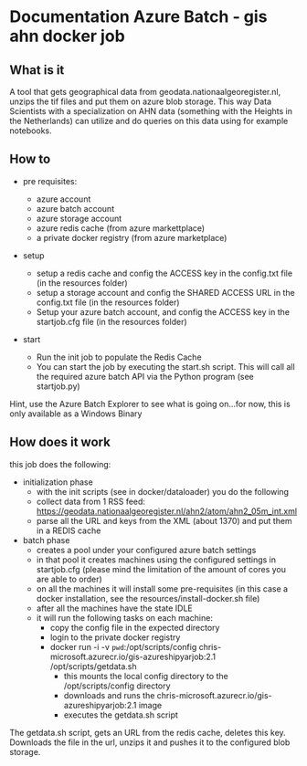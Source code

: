 # Documentation Azure Batch - gis ahn docker job

## What is it

A tool that gets geographical data from geodata.nationaalgeoregister.nl, unzips the tif files and put them on azure blob storage.
This way Data Scientists with a specialization on AHN data (something with the Heights in the Netherlands) can utilize and do queries on this data using for example notebooks.


## How to

* pre requisites:
  * azure account
  * azure batch account
  * azure storage account
  * azure redis cache (from azure markettplace)
  * a private docker registry (from azure marketplace)

* setup
  * setup a redis cache and config the ACCESS key in the config.txt file (in the resources folder)
  * setup a storage account and config the SHARED ACCESS URL in the config.txt file (in the resources folder)
  * Setup your azure batch account, and config the ACCESS key in the startjob.cfg file (in the resources folder)

* start
  * Run the init job to populate the Redis Cache
  * You can start the job by executing the start.sh script. This will call all the required azure batch API via the Python program (see startjob.py)

Hint, use the Azure Batch Explorer to see what is going on...for now, this is only available as a Windows Binary

## How does it work

this job does the following:
* initialization phase
  * with the init scripts (see in docker/dataloader) you do the following
  * collect data from 1 RSS feed: https://geodata.nationaalgeoregister.nl/ahn2/atom/ahn2_05m_int.xml
  * parse all the URL and keys from the XML (about 1370) and put them in a REDIS cache
* batch phase
  * creates a pool under your configured azure batch settings
  * in that pool it creates machines using the configured settings in startjob.cfg (please mind the limitation of the amount of cores you are able to order)
  * on all the machines it will install some pre-requisites (in this case a docker installation, see the resources/install-docker.sh file)
  * after all the machines have the state IDLE
  * it will run the following tasks on each machine:
    * copy the config file in the expected directory
    * login to the private docker registry
    * docker run -i -v `pwd`:/opt/scripts/config  chris-microsoft.azurecr.io/gis-azureshipyarjob:2.1 /opt/scripts/getdata.sh
      * this mounts the local config directory to the /opt/scripts/config directory
      * downloads and runs the chris-microsoft.azurecr.io/gis-azureshipyarjob:2.1 image
      * executes the getdata.sh script

The getdata.sh script, gets an URL from the redis cache, deletes this key. Downloads the file in the url, unzips it and pushes it to the configured blob storage.
 



